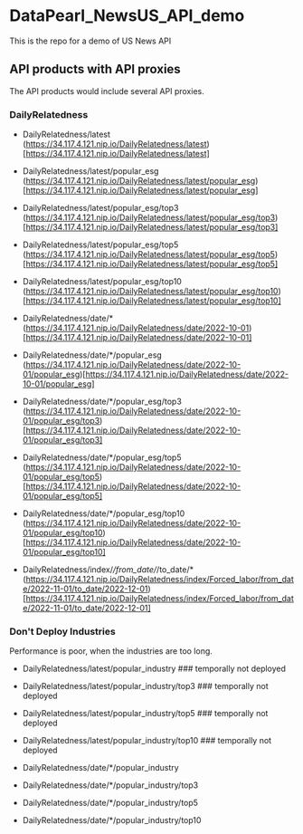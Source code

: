 # DataPearl_NewsUS_API_demo
This is the repo for a demo of US News API

## API products with API proxies
The API products would include several API proxies.

### DailyRelatedness
- DailyRelatedness/latest
(https://34.117.4.121.nip.io/DailyRelatedness/latest)[https://34.117.4.121.nip.io/DailyRelatedness/latest]

- DailyRelatedness/latest/popular_esg 
(https://34.117.4.121.nip.io/DailyRelatedness/latest/popular_esg)[https://34.117.4.121.nip.io/DailyRelatedness/latest/popular_esg]

- DailyRelatedness/latest/popular_esg/top3 
(https://34.117.4.121.nip.io/DailyRelatedness/latest/popular_esg/top3)[https://34.117.4.121.nip.io/DailyRelatedness/latest/popular_esg/top3]

- DailyRelatedness/latest/popular_esg/top5 
(https://34.117.4.121.nip.io/DailyRelatedness/latest/popular_esg/top5)[https://34.117.4.121.nip.io/DailyRelatedness/latest/popular_esg/top5]

- DailyRelatedness/latest/popular_esg/top10
(https://34.117.4.121.nip.io/DailyRelatedness/latest/popular_esg/top10)[https://34.117.4.121.nip.io/DailyRelatedness/latest/popular_esg/top10]

- DailyRelatedness/date/*
(https://34.117.4.121.nip.io/DailyRelatedness/date/2022-10-01)[https://34.117.4.121.nip.io/DailyRelatedness/date/2022-10-01]

- DailyRelatedness/date/*/popular_esg 
(https://34.117.4.121.nip.io/DailyRelatedness/date/2022-10-01/popular_esg)[https://34.117.4.121.nip.io/DailyRelatedness/date/2022-10-01/popular_esg]

- DailyRelatedness/date/*/popular_esg/top3 
(https://34.117.4.121.nip.io/DailyRelatedness/date/2022-10-01/popular_esg/top3)[https://34.117.4.121.nip.io/DailyRelatedness/date/2022-10-01/popular_esg/top3]

- DailyRelatedness/date/*/popular_esg/top5 
(https://34.117.4.121.nip.io/DailyRelatedness/date/2022-10-01/popular_esg/top5)[https://34.117.4.121.nip.io/DailyRelatedness/date/2022-10-01/popular_esg/top5]

- DailyRelatedness/date/*/popular_esg/top10
(https://34.117.4.121.nip.io/DailyRelatedness/date/2022-10-01/popular_esg/top10)[https://34.117.4.121.nip.io/DailyRelatedness/date/2022-10-01/popular_esg/top10]

- DailyRelatedness/index/*/from_date/*/to_date/*
(https://34.117.4.121.nip.io/DailyRelatedness/index/Forced_labor/from_date/2022-11-01/to_date/2022-12-01)[https://34.117.4.121.nip.io/DailyRelatedness/index/Forced_labor/from_date/2022-11-01/to_date/2022-12-01]


### Don't Deploy Industries 
Performance is poor, when the industries are too long.
- DailyRelatedness/latest/popular_industry ### temporally not deployed
- DailyRelatedness/latest/popular_industry/top3 ### temporally not deployed
- DailyRelatedness/latest/popular_industry/top5 ### temporally not deployed
- DailyRelatedness/latest/popular_industry/top10 ### temporally not deployed

- DailyRelatedness/date/*/popular_industry
- DailyRelatedness/date/*/popular_industry/top3
- DailyRelatedness/date/*/popular_industry/top5
- DailyRelatedness/date/*/popular_industry/top10


